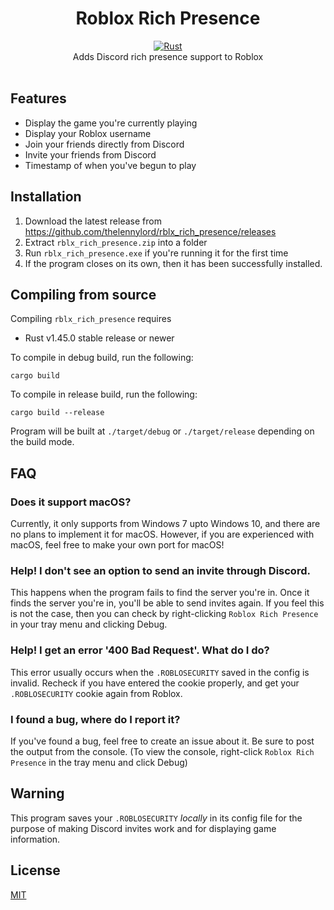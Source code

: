 <h1 align="center">
    Roblox Rich Presence
</h1>
<div align="center">
    <a href="https://github.com/thelennylord/rblx_rich_presence/actions"><img src="https://github.com/thelennylord/rblx_rich_presence/workflows/Rust/badge.svg" alt="Rust"></a>
</div>
<div align="center">
    Adds Discord rich presence support to Roblox
</div>
<div>&nbsp;</div>

## Features
- Display the game you're currently playing
- Display your Roblox username
- Join your friends directly from Discord
- Invite your friends from Discord
- Timestamp of when you've begun to play

## Installation
1. Download the latest release from https://github.com/thelennylord/rblx_rich_presence/releases
2. Extract `rblx_rich_presence.zip` into a folder
3. Run `rblx_rich_presence.exe` if you're running it for the first time
4. If the program closes on its own, then it has been successfully installed.

## Compiling from source
Compiling `rblx_rich_presence` requires
- Rust v1.45.0 stable release or newer 

To compile in debug build, run the following:
```
cargo build
```

To compile in release build, run the following:
```
cargo build --release
```

Program will be built at `./target/debug` or `./target/release` depending on the build mode.

## FAQ

### Does it support macOS?
Currently, it only supports from Windows 7 upto Windows 10, and there are no plans to implement it for macOS. However, if you are experienced with macOS, feel free to make your own port for macOS!

### Help! I don't see an option to send an invite through Discord.
This happens when the program fails to find the server you're in. Once it finds the server you're in, you'll be able to send invites again. If you feel this is not the case, then you can check by right-clicking `Roblox Rich Presence` in your tray menu and clicking Debug.

### Help! I get an error '400 Bad Request'. What do I do?
This error usually occurs when the `.ROBLOSECURITY` saved in the config is invalid. Recheck if you have entered the cookie properly, and get your `.ROBLOSECURITY` cookie again from Roblox.

### I found a bug, where do I report it?
If you've found a bug, feel free to create an issue about it. Be sure to post the output from the console. (To view the console, right-click `Roblox Rich Presence` in the tray menu and click Debug)

## Warning
This program saves your `.ROBLOSECURITY` *locally* in its config file for the purpose of making Discord invites work and for displaying game information.

## License
[MIT](https://github.com/thelennylord/rblx_rich_presence/blob/master/LICENSE)